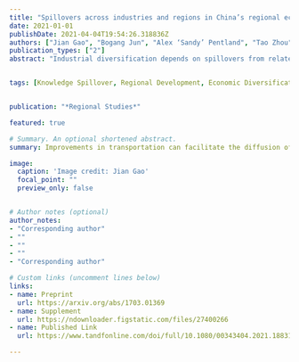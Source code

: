 ```yaml
---
title: "Spillovers across industries and regions in China’s regional economic diversification"
date: 2021-01-01
publishDate: 2021-04-04T19:54:26.318836Z
authors: ["Jian Gao", "Bogang Jun", "Alex ‘Sandy’ Pentland", "Tao Zhou", "César A. Hidalgo"]
publication_types: ["2"]
abstract: "Industrial diversification depends on spillovers from related industries and nearby regions, yet their interaction remains largely unclear. We study economic diversification in China during the period 1990-2015 and present supportive evidence on both spillover channels. We add to the literature by showing that these two channels behave as substitutes when explaining new entries and exits, and by using acceleration campaigns of high-speed rail to address some endogeneity concerns with regional spillovers. Our findings confirm the role of relatedness and geographical distance in the diffusion of economic capabilities and support the idea that improvements in transportation can facilitate the diffusion of productive capabilities."


tags: [Knowledge Spillover, Regional Development, Economic Diversification, Collective Learning]


publication: "*Regional Studies*"

featured: true

# Summary. An optional shortened abstract.
summary: Improvements in transportation can facilitate the diffusion of productive capabilities.

image:
  caption: 'Image credit: Jian Gao'
  focal_point: ""
  preview_only: false


# Author notes (optional)
author_notes:
- "Corresponding author"
- ""
- ""
- ""
- "Corresponding author"

# Custom links (uncomment lines below)
links:
- name: Preprint
  url: https://arxiv.org/abs/1703.01369
- name: Supplement
  url: https://ndownloader.figstatic.com/files/27400266
- name: Published Link
  url: https://www.tandfonline.com/doi/full/10.1080/00343404.2021.1883191

---
```


